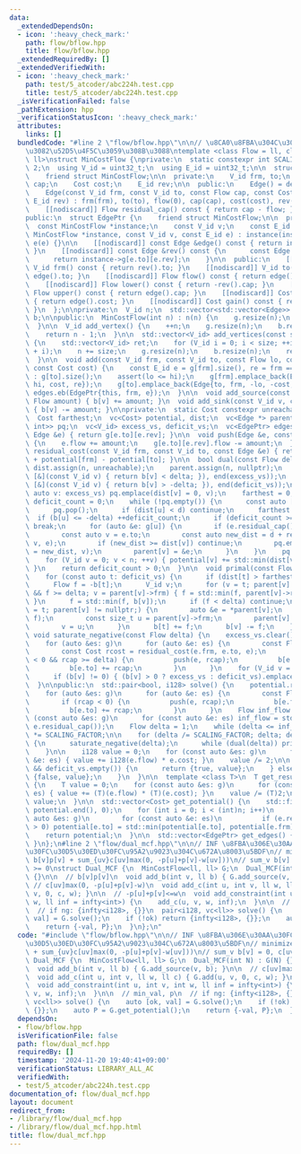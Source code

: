 ```yaml
---
data:
  _extendedDependsOn:
  - icon: ':heavy_check_mark:'
    path: flow/bflow.hpp
    title: flow/bflow.hpp
  _extendedRequiredBy: []
  _extendedVerifiedWith:
  - icon: ':heavy_check_mark:'
    path: test/5_atcoder/abc224h.test.cpp
    title: test/5_atcoder/abc224h.test.cpp
  _isVerificationFailed: false
  _pathExtension: hpp
  _verificationStatusIcon: ':heavy_check_mark:'
  attributes:
    links: []
  bundledCode: "#line 2 \"flow/bflow.hpp\"\n\n// \u8CA0\u8FBA\u304C\u3042\u3063\u3066\
    \u3082\u52D5\u4F5C\u3059\u308B\u3088\ntemplate <class Flow = ll, class Cost =\
    \ ll>\nstruct MinCostFlow {\nprivate:\n  static constexpr int SCALING_FACTOR =\
    \ 2;\n  using V_id = uint32_t;\n  using E_id = uint32_t;\n\n  struct Edge {\n\
    \    friend struct MinCostFlow;\n\n  private:\n    V_id frm, to;\n    Flow flow,\
    \ cap;\n    Cost cost;\n    E_id rev;\n\n  public:\n    Edge() = default;\n\n\
    \    Edge(const V_id frm, const V_id to, const Flow cap, const Cost cost, const\
    \ E_id rev) : frm(frm), to(to), flow(0), cap(cap), cost(cost), rev(rev) {}\n\n\
    \    [[nodiscard]] Flow residual_cap() const { return cap - flow; }\n  };\n\n\
    public:\n  struct EdgePtr {\n    friend struct MinCostFlow;\n\n  private:\n  \
    \  const MinCostFlow *instance;\n    const V_id v;\n    const E_id e;\n\n    EdgePtr(const\
    \ MinCostFlow *instance, const V_id v, const E_id e) : instance(instance), v(v),\
    \ e(e) {}\n\n    [[nodiscard]] const Edge &edge() const { return instance->g[v][e];\
    \ }\n    [[nodiscard]] const Edge &rev() const {\n      const Edge &e = edge();\n\
    \      return instance->g[e.to][e.rev];\n    }\n\n  public:\n    [[nodiscard]]\
    \ V_id frm() const { return rev().to; }\n    [[nodiscard]] V_id to() const { return\
    \ edge().to; }\n    [[nodiscard]] Flow flow() const { return edge().flow; }\n\
    \    [[nodiscard]] Flow lower() const { return -rev().cap; }\n    [[nodiscard]]\
    \ Flow upper() const { return edge().cap; }\n    [[nodiscard]] Cost cost() const\
    \ { return edge().cost; }\n    [[nodiscard]] Cost gain() const { return -edge().cost;\
    \ }\n  };\n\nprivate:\n  V_id n;\n  std::vector<std::vector<Edge>> g;\n  std::vector<Flow>\
    \ b;\n\npublic:\n  MinCostFlow(int n) : n(n) {\n    g.resize(n);\n    b.resize(n);\n\
    \  }\n\n  V_id add_vertex() {\n    ++n;\n    g.resize(n);\n    b.resize(n);\n\
    \    return n - 1;\n  }\n\n  std::vector<V_id> add_vertices(const size_t size)\
    \ {\n    std::vector<V_id> ret;\n    for (V_id i = 0; i < size; ++i) ret.emplace_back(n\
    \ + i);\n    n += size;\n    g.resize(n);\n    b.resize(n);\n    return ret;\n\
    \  }\n\n  void add(const V_id frm, const V_id to, const Flow lo, const Flow hi,\
    \ const Cost cost) {\n    const E_id e = g[frm].size(), re = frm == to ? e + 1\
    \ : g[to].size();\n    assert(lo <= hi);\n    g[frm].emplace_back(Edge{frm, to,\
    \ hi, cost, re});\n    g[to].emplace_back(Edge{to, frm, -lo, -cost, e});\n   \
    \ edges.eb(EdgePtr{this, frm, e});\n  }\n\n  void add_source(const V_id v, const\
    \ Flow amount) { b[v] += amount; }\n  void add_sink(const V_id v, const Flow amount)\
    \ { b[v] -= amount; }\n\nprivate:\n  static Cost constexpr unreachable = std::numeric_limits<Cost>::max();\n\
    \  Cost farthest;\n  vc<Cost> potential, dist;\n  vc<Edge *> parent;\n  pqg<pair<Cost,\
    \ int>> pq;\n  vc<V_id> excess_vs, deficit_vs;\n  vc<EdgePtr> edges;\n  Edge &rev(const\
    \ Edge &e) { return g[e.to][e.rev]; }\n\n  void push(Edge &e, const Flow amount)\
    \ {\n    e.flow += amount;\n    g[e.to][e.rev].flow -= amount;\n  }\n\n  Cost\
    \ residual_cost(const V_id frm, const V_id to, const Edge &e) { return e.cost\
    \ + potential[frm] - potential[to]; }\n\n  bool dual(const Flow delta) {\n   \
    \ dist.assign(n, unreachable);\n    parent.assign(n, nullptr);\n    excess_vs.erase(remove_if(all(excess_vs),\
    \ [&](const V_id v) { return b[v] < delta; }), end(excess_vs));\n    deficit_vs.erase(remove_if(all(deficit_vs),\
    \ [&](const V_id v) { return b[v] > -delta; }), end(deficit_vs));\n    for (const\
    \ auto v: excess_vs) pq.emplace(dist[v] = 0, v);\n    farthest = 0;\n    size_t\
    \ deficit_count = 0;\n    while (!pq.empty()) {\n      const auto [d, u] = pq.top();\n\
    \      pq.pop();\n      if (dist[u] < d) continue;\n      farthest = d;\n    \
    \  if (b[u] <= -delta) ++deficit_count;\n      if (deficit_count >= deficit_vs.size())\
    \ break;\n      for (auto &e: g[u]) {\n        if (e.residual_cap() < delta) continue;\n\
    \        const auto v = e.to;\n        const auto new_dist = d + residual_cost(u,\
    \ v, e);\n        if (new_dist >= dist[v]) continue;\n        pq.emplace(dist[v]\
    \ = new_dist, v);\n        parent[v] = &e;\n      }\n    }\n    pq = decltype(pq)();\n\
    \    for (V_id v = 0; v < n; ++v) { potential[v] += std::min(dist[v], farthest);\
    \ }\n    return deficit_count > 0;\n  }\n\n  void primal(const Flow delta) {\n\
    \    for (const auto t: deficit_vs) {\n      if (dist[t] > farthest) continue;\n\
    \      Flow f = -b[t];\n      V_id v;\n      for (v = t; parent[v] != nullptr\
    \ && f >= delta; v = parent[v]->frm) { f = std::min(f, parent[v]->residual_cap());\
    \ }\n      f = std::min(f, b[v]);\n      if (f < delta) continue;\n      for (v\
    \ = t; parent[v] != nullptr;) {\n        auto &e = *parent[v];\n        push(e,\
    \ f);\n        const size_t u = parent[v]->frm;\n        parent[v] = nullptr;\n\
    \        v = u;\n      }\n      b[t] += f;\n      b[v] -= f;\n    }\n  }\n\n \
    \ void saturate_negative(const Flow delta) {\n    excess_vs.clear();\n    deficit_vs.clear();\n\
    \    for (auto &es: g)\n      for (auto &e: es) {\n        const Flow rcap = e.residual_cap();\n\
    \        const Cost rcost = residual_cost(e.frm, e.to, e);\n        if (rcost\
    \ < 0 && rcap >= delta) {\n          push(e, rcap);\n          b[e.frm] -= rcap;\n\
    \          b[e.to] += rcap;\n        }\n      }\n    for (V_id v = 0; v < n; ++v)\n\
    \      if (b[v] != 0) { (b[v] > 0 ? excess_vs : deficit_vs).emplace_back(v); }\n\
    \  }\n\npublic:\n  std::pair<bool, i128> solve() {\n    potential.resize(n);\n\
    \    for (auto &es: g)\n      for (auto &e: es) {\n        const Flow rcap = e.residual_cap();\n\
    \        if (rcap < 0) {\n          push(e, rcap);\n          b[e.frm] -= rcap;\n\
    \          b[e.to] += rcap;\n        }\n      }\n    Flow inf_flow = 1;\n    for\
    \ (const auto &es: g)\n      for (const auto &e: es) inf_flow = std::max(inf_flow,\
    \ e.residual_cap());\n    Flow delta = 1;\n    while (delta <= inf_flow) delta\
    \ *= SCALING_FACTOR;\n\n    for (delta /= SCALING_FACTOR; delta; delta /= SCALING_FACTOR)\
    \ {\n      saturate_negative(delta);\n      while (dual(delta)) primal(delta);\n\
    \    }\n\n    i128 value = 0;\n    for (const auto &es: g)\n      for (const auto\
    \ &e: es) { value += i128(e.flow) * e.cost; }\n    value /= 2;\n\n    if (excess_vs.empty()\
    \ && deficit_vs.empty()) {\n      return {true, value};\n    } else {\n      return\
    \ {false, value};\n    }\n  }\n\n  template <class T>\n  T get_result_value()\
    \ {\n    T value = 0;\n    for (const auto &es: g)\n      for (const auto &e:\
    \ es) { value += (T)(e.flow) * (T)(e.cost); }\n    value /= (T)2;\n    return\
    \ value;\n  }\n\n  std::vector<Cost> get_potential() {\n    std::fill(potential.begin(),\
    \ potential.end(), 0);\n    for (int i = 0; i < (int)n; i++)\n      for (const\
    \ auto &es: g)\n        for (const auto &e: es)\n          if (e.residual_cap()\
    \ > 0) potential[e.to] = std::min(potential[e.to], potential[e.frm] + e.cost);\n\
    \    return potential;\n  }\n\n  std::vector<EdgePtr> get_edges() { return edges;\
    \ }\n};\n#line 2 \"flow/dual_mcf.hpp\"\n\n// INF \u8FBA\u306E\u30AA\u30FC\u30D0\
    \u30FC\u30D5\u30ED\u30FC\u95A2\u9023\u304C\u672A\u8003\u5BDF\n// minimize sum\
    \ b[v]p[v] + sum_{uv}c[uv]max(0, -p[u]+p[v]-w[uv]))\n// sum_v b[v] = 0, c[uv]\
    \ >= 0\nstruct Dual_MCF {\n  MinCostFlow<ll, ll> G;\n  Dual_MCF(int N) : G(N)\
    \ {}\n\n  // b[v]p[v]\n  void add_b(int v, ll b) { G.add_source(v, b); }\n\n \
    \ // c[uv]max(0, -p[u]+p[v]-w)\n  void add_c(int u, int v, ll w, ll c) { G.add(u,\
    \ v, 0, c, w); }\n\n  // -p[u]+p[v]<=w\n  void add_constraint(int u, int v, int\
    \ w, ll inf = infty<int>) {\n    add_c(u, v, w, inf);\n  }\n\n  // min_val, p\n\
    \  // if ng: {infty<i128>, {}}\n  pair<i128, vc<ll>> solve() {\n    auto [ok,\
    \ val] = G.solve();\n    if (!ok) return {infty<i128>, {}};\n    auto P = G.get_potential();\n\
    \    return {-val, P};\n  }\n};\n"
  code: "#include \"flow/bflow.hpp\"\n\n// INF \u8FBA\u306E\u30AA\u30FC\u30D0\u30FC\
    \u30D5\u30ED\u30FC\u95A2\u9023\u304C\u672A\u8003\u5BDF\n// minimize sum b[v]p[v]\
    \ + sum_{uv}c[uv]max(0, -p[u]+p[v]-w[uv]))\n// sum_v b[v] = 0, c[uv] >= 0\nstruct\
    \ Dual_MCF {\n  MinCostFlow<ll, ll> G;\n  Dual_MCF(int N) : G(N) {}\n\n  // b[v]p[v]\n\
    \  void add_b(int v, ll b) { G.add_source(v, b); }\n\n  // c[uv]max(0, -p[u]+p[v]-w)\n\
    \  void add_c(int u, int v, ll w, ll c) { G.add(u, v, 0, c, w); }\n\n  // -p[u]+p[v]<=w\n\
    \  void add_constraint(int u, int v, int w, ll inf = infty<int>) {\n    add_c(u,\
    \ v, w, inf);\n  }\n\n  // min_val, p\n  // if ng: {infty<i128>, {}}\n  pair<i128,\
    \ vc<ll>> solve() {\n    auto [ok, val] = G.solve();\n    if (!ok) return {infty<i128>,\
    \ {}};\n    auto P = G.get_potential();\n    return {-val, P};\n  }\n};\n"
  dependsOn:
  - flow/bflow.hpp
  isVerificationFile: false
  path: flow/dual_mcf.hpp
  requiredBy: []
  timestamp: '2024-11-20 19:40:41+09:00'
  verificationStatus: LIBRARY_ALL_AC
  verifiedWith:
  - test/5_atcoder/abc224h.test.cpp
documentation_of: flow/dual_mcf.hpp
layout: document
redirect_from:
- /library/flow/dual_mcf.hpp
- /library/flow/dual_mcf.hpp.html
title: flow/dual_mcf.hpp
---
```

